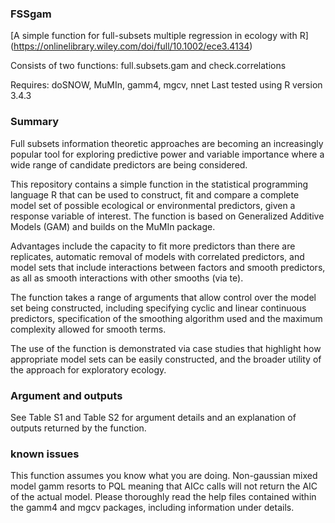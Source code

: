 ### FSSgam
[A simple function for full-subsets multiple regression in ecology with R] (https://onlinelibrary.wiley.com/doi/full/10.1002/ece3.4134)

Consists of two functions: full.subsets.gam and check.correlations

Requires: doSNOW, MuMIn, gamm4, mgcv, nnet
Last tested using R version 3.4.3

### Summary ################################################################
 
Full subsets information theoretic approaches are becoming an increasingly popular tool for exploring predictive power and variable importance where a wide range of candidate predictors are being considered.

This repository contains a simple function in the statistical programming language R that can be used to construct, fit and compare a complete model set of possible ecological or environmental predictors, given a response variable of interest. The function is based on Generalized Additive Models (GAM) and builds on the MuMIn package.

Advantages include the capacity to fit more predictors than there are replicates, automatic removal of models with correlated predictors, and model sets that include interactions between factors and smooth predictors, as all as smooth interactions with other smooths (via te). 

The function takes a range of arguments that allow control over the model set being constructed, including specifying cyclic and linear continuous predictors, specification of the smoothing algorithm used and the maximum complexity allowed for smooth terms. 

The use of the function is demonstrated via case studies that highlight how appropriate model sets can be easily constructed, and the broader utility of the approach for exploratory ecology.

### Argument and outputs
See Table S1 and Table S2 for argument details and an explanation of outputs returned by the function.

### known issues
This function assumes you know what you are doing. Non-gaussian mixed model
gamm resorts to PQL meaning that AICc calls will not return the AIC of the
actual model. Please thoroughly read the help files contained within the gamm4
and mgcv packages, including information under details.
